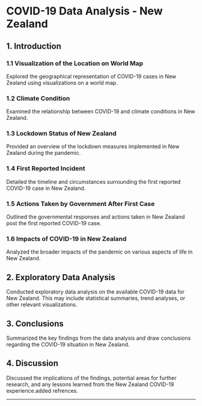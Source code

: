 # COVID-19 Data Analysis - New Zealand

## 1. Introduction

### 1.1 Visualization of the Location on World Map
Explored the geographical representation of COVID-19 cases in New Zealand using visualizations on a world map.

### 1.2 Climate Condition
Examined the relationship between COVID-19 and climate conditions in New Zealand.

### 1.3 Lockdown Status of New Zealand
Provided an overview of the lockdown measures implemented in New Zealand during the pandemic.

### 1.4 First Reported Incident
Detailed the timeline and circumstances surrounding the first reported COVID-19 case in New Zealand.

### 1.5 Actions Taken by Government After First Case
Outlined the governmental responses and actions taken in New Zealand post the first reported COVID-19 case.

### 1.6 Impacts of COVID-19 in New Zealand
Analyzed the broader impacts of the pandemic on various aspects of life in New Zealand.

## 2. Exploratory Data Analysis

Conducted exploratory data analysis on the available COVID-19 data for New Zealand. This may include statistical summaries, trend analyses, or other relevant visualizations.

## 3. Conclusions

Summarized the key findings from the data analysis and draw conclusions regarding the COVID-19 situation in New Zealand.

## 4. Discussion

Discussed the implications of the findings, potential areas for further research, and any lessons learned from the New Zealand COVID-19 experience.added refrences.

---

